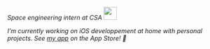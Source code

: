 <p><em>Space engineering intern at CSA <img src="https://media.giphy.com/media/WUlplcMpOCEmTGBtBW/giphy.gif" width="30">
  
I’m currently working on iOS developpement at home with personal projects. See <a href="https://apps.apple.com/ca/app/beacon-transmitter/id1576066266">my app</a> on the App Store! 🔭 

<!--
**billdion/billdion** is a ✨ _special_ ✨ repository because its `README.md` (this file) appears on your GitHub profile.

Here are some ideas to get you started:


- 🌱 I’m currently learning ...
- 👯 I’m looking to collaborate on ...
- 🤔 I’m looking for help with ...
- 💬 Ask me about ...
- 📫 How to reach me: ...
- 😄 Pronouns: ...
- ⚡ Fun fact: ...
-->
